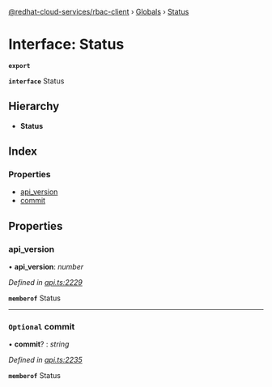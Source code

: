 [@redhat-cloud-services/rbac-client](../README.md) › [Globals](../globals.md) › [Status](status.md)

# Interface: Status

**`export`** 

**`interface`** Status

## Hierarchy

* **Status**

## Index

### Properties

* [api_version](status.md#api_version)
* [commit](status.md#optional-commit)

## Properties

###  api_version

• **api_version**: *number*

*Defined in [api.ts:2229](https://github.com/RedHatInsights/javascript-clients/blob/master/packages/rbac/api.ts#L2229)*

**`memberof`** Status

___

### `Optional` commit

• **commit**? : *string*

*Defined in [api.ts:2235](https://github.com/RedHatInsights/javascript-clients/blob/master/packages/rbac/api.ts#L2235)*

**`memberof`** Status
